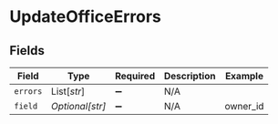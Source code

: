 # UpdateOfficeErrors


## Fields

| Field              | Type               | Required           | Description        | Example            |
| ------------------ | ------------------ | ------------------ | ------------------ | ------------------ |
| `errors`           | List[*str*]        | :heavy_minus_sign: | N/A                |                    |
| `field`            | *Optional[str]*    | :heavy_minus_sign: | N/A                | owner_id           |